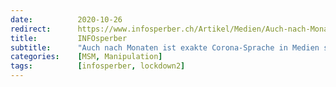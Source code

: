 ```yaml
---
date:          2020-10-26
redirect:      https://www.infosperber.ch/Artikel/Medien/Auch-nach-Monaten-ist-exakte-Corona-Sprache-in-Medien-selten
title:         INFOsperber
subtitle:      "Auch nach Monaten ist exakte Corona-Sprache in Medien selten"
categories:    [MSM, Manipulation]
tags:          [infosperber, lockdown2]
---
```

